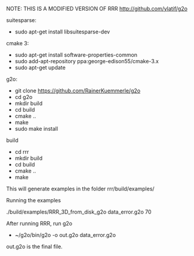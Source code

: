 NOTE:
THIS IS A MODIFIED VERSION OF RRR
http://github.com/ylatif/g2o

suitesparse:

  - sudo apt-get install libsuitesparse-dev

cmake 3:

  - sudo apt-get install software-properties-common
  - sudo add-apt-repository ppa:george-edison55/cmake-3.x
  - sudo apt-get update 

g2o:

  - git clone https://github.com/RainerKuemmerle/g2o
  - cd g2o
  - mkdir build
  - cd build
  - cmake ..
  - make
  - sudo make install

build

  - cd rrr
  - mkdir build <br>
  - cd build <br>
  - cmake .. <br>
  - make <br>
 
  This will generate examples in the folder rrr/build/examples/
  
Running the examples

  ./build/examples/RRR\_3D\_from\_disk\_g2o data\_error.g2o 70

After running RRR, run g2o
  - ~/g2o/bin/g2o -o out.g2o data\_error.g2o

out.g2o is the final file.
